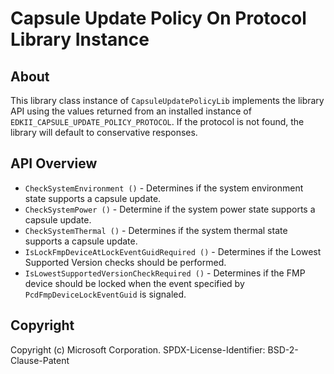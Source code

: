 # Capsule Update Policy On Protocol Library Instance

## About

This library class instance of `CapsuleUpdatePolicyLib` implements the library API using the values returned from
an installed instance of `EDKII_CAPSULE_UPDATE_POLICY_PROTOCOL`. If the protocol is not found, the library will
default to conservative responses.

## API Overview

* `CheckSystemEnvironment ()` - Determines if the system environment state supports a capsule update.
* `CheckSystemPower ()` - Determine if the system power state supports a capsule update.
* `CheckSystemThermal ()` - Determines if the system thermal state supports a capsule update.
* `IsLockFmpDeviceAtLockEventGuidRequired ()` - Determines if the Lowest Supported Version checks should be performed.
* `IsLowestSupportedVersionCheckRequired ()` - Determines if the FMP device should be locked when the event specified
  by `PcdFmpDeviceLockEventGuid` is signaled.

## Copyright

Copyright (c) Microsoft Corporation.
SPDX-License-Identifier: BSD-2-Clause-Patent

